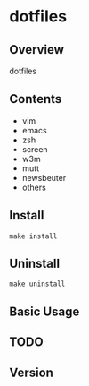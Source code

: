 # dotfiles

## Overview

dotfiles  

## Contents

-   vim
-   emacs
-   zsh
-   screen
-   w3m
-   mutt
-   newsbeuter
-   others

## Install

    make install

## Uninstall

    make uninstall

## Basic Usage

## TODO 

## Version
